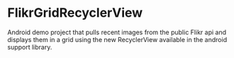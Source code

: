 FlikrGridRecyclerView
==========

Android demo project that pulls recent images from the public Flikr api and displays them in a grid using the new RecyclerView available in the android support library.
